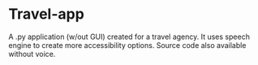# Travel-app
A .py application (w/out GUI) created for a travel agency. It uses speech engine to create more accessibility options. Source code also available without voice.
